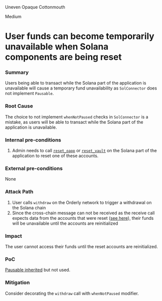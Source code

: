 Uneven Opaque Cottonmouth

Medium

# User funds can become temporarily unavailable when Solana components are being reset

### Summary

Users being able to transact while the Solana part of the application is unavailable will cause a temporary fund unavailability as `SolConnector` does not implement `Pausable`.

### Root Cause

The choice to not implement `whenNotPaused` checks in `SolConnector` is a mistake, as users will be able to transact while the Solana part of the application is unavailable.

### Internal pre-conditions

1. Admin needs to call [`reset_oapp`](https://github.com/sherlock-audit/2024-09-orderly-network-solana-contract/blob/main/solana-vault/packages/solana/contracts/programs/solana-vault/src/instructions/oapp_instr/reset_oapp.rs) or [`reset_vault`](https://github.com/sherlock-audit/2024-09-orderly-network-solana-contract/blob/main/solana-vault/packages/solana/contracts/programs/solana-vault/src/instructions/vault_instr/reset_vault.rs) on the Solana part of the application to reset one of these accounts.

### External pre-conditions

None

### Attack Path

1. User calls `withdraw` on the Orderly network to trigger a withdrawal on the Solana chain
2. Since the cross-chain message can not be received as the receive call expects data from the accounts that were reset ([see here](https://github.com/sherlock-audit/2024-09-orderly-network-solana-contract/blob/main/solana-vault/packages/solana/contracts/programs/solana-vault/src/instructions/oapp_instr/oapp_lz_receive.rs#L26-L47)), their funds will be unavailable until the accounts are reinitialized

### Impact

The user cannot access their funds until the reset accounts are reinitialized.

### PoC

[Pausable inherited](https://github.com/sherlock-audit/2024-09-orderly-network-solana-contract/blob/main/sol-cc/contracts/layerzerolabs/lz-evm-oapp-v2/contracts/oapp/OAppUpgradeable.sol#L22) but not used.


### Mitigation

Consider decorating the `withdraw` call with `whenNotPaused` modifier.